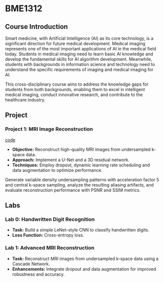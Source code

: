# BME1312

## Course Introduction

Smart medicine, with Artificial Intelligence (AI) as its core technology, is a significant direction for future medical development. Medical imaging represents one of the most important applications of AI in the medical field today. Students in medical imaging need to learn basic AI knowledge and develop the fundamental skills for AI algorithm development. Meanwhile, students with backgrounds in information science and technology need to understand the specific requirements of imaging and medical imaging for AI.

This cross-disciplinary course aims to address the knowledge gaps for students from both backgrounds, enabling them to excel in intelligent medical imaging, conduct innovative research, and contribute to the healthcare industry.

## Project

### Project 1: MRI Image Reconstruction

[code](https://github.com/XiongWenye/Deep-Learning-Dynamic-MRI-Reconstruction)

- **Objective:** Reconstruct high-quality MRI images from undersampled k-space data.
- **Approach:** Implement a U-Net and a 3D residual network.
- **Techniques:** Employ dropout, dynamic learning rate scheduling and data augmentation to optimize performance.
 
Generate variable density undersampling patterns with acceleration factor 5 and central k-space sampling, analyze the resulting aliasing artifacts, and evaluate reconstruction performance with PSNR and SSIM metrics.

## Labs

### Lab 0: Handwritten Digit Recognition

- **Task:** Build a simple LeNet-style CNN to classify handwritten digits.
- **Loss Function:** Cross-entropy loss.

### Lab 1: Advanced MRI Reconstruction

- **Task:** Reconstruct MRI images from undersampled k-space data using a Cascade Network.
- **Enhancements:** Integrate dropout and data augmentation for improved robustness and accuracy.